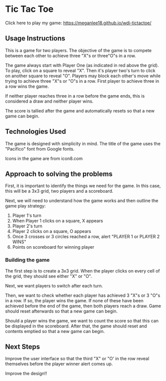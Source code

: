 # Tic Tac Toe

Click here to play my game: <https://meganlee18.github.io/wdi-tictactoe/>

## Usage Instructions
This is a game for two players. The objective of the game is to compete between each other to achieve three "X"s or three"O"s in a row.

The game always start with Player One (as indicated in red above the grid). To play, click on a square to reveal "X". Then it's player two's turn to click on another square to reveal "O". Players may block each other's move while trying to achieve three "X"s or "O"s in a row. First player to achieve three in a row wins the game.

If neither player reaches three in a row before the game ends, this is considered a draw and neither player wins.

The score is tallied after the game and automatically resets so that a new game can begin. 

## Technologies Used
The game is designed with simplicity in mind. The title of the game uses the "Pacifico" font from Google fonts.

Icons in the game are from icon8.com 

## Approach to solving the problems
First, it is important to identify the things we need for the game. In this case, this will be a 3x3 grid, two players and a scoreboard.

Next, we will need to understand how the game works and then outline the game play strategy:

  1. Player 1's turn
  3. When Player 1 clicks on a square, X appears
  4. Player 2's turn
  5. Player 2 clicks on a square, O appears
  6. Once 3 crosses or 3 circles reached a row, alert "PLAYER 1 or PLAYER 2 WINS"
  7. Points on scoreboard for winning player

### Building the game
The first step is to create a 3x3 grid. When the player clicks on every cell of the grid, they should see either "X" or "O".

Next, we want players to switch after each turn.

Then, we want to check whether each player has achieved 3 "X"s or 3 "O"s in a row. If so, the player wins the game. If none of these have been achieved before the end of the game, then both players reach a draw. Game should reset afterwards so that a new game can begin.

Should a player wins the game, we want to count the score so that this can be displayed in the scoreboard. After that, the game should reset and contents emptied so that a new game can begin. 


## Next Steps
Improve the user interface so that the third "X" or "O' in the row reveal themselves before the player winner alert comes up.

Improve the design!! 



